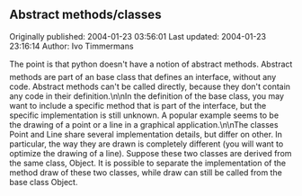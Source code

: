 ## Abstract methods/classes

Originally published: 2004-01-23 03:56:01
Last updated: 2004-01-23 23:16:14
Author: Ivo Timmermans

The point is that python doesn't have a notion of abstract methods. Abstract methods are part of an base class that defines an interface, without any code. Abstract methods can't be called directly, because they don't contain any code in their definition.\n\nIn the definition of the base class, you may want to include a specific method that is part of the interface, but the specific implementation is still unknown. A popular example seems to be the drawing of a point or a line in a graphical application.\n\nThe classes Point and Line share several implementation details, but differ on other. In particular, the way they are drawn is completely different (you will want to optimize the drawing of a line). Suppose these two classes are derived from the same class, Object. It is possible to separate the implementation of the method draw of these two classes, while draw can still be called from the base class Object.